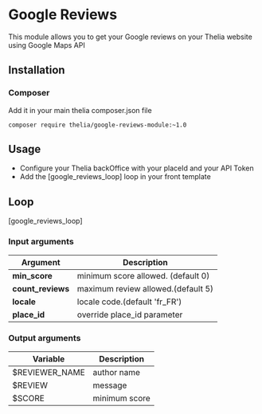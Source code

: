 # Google Reviews

This module allows you to get your Google reviews on your Thelia website using Google Maps API

## Installation

### Composer

Add it in your main thelia composer.json file

```
composer require thelia/google-reviews-module:~1.0
```

## Usage

 - Configure your Thelia backOffice with your placeId and your API Token
 - Add the [google_reviews_loop] loop in your front template

## Loop

[google_reviews_loop]

### Input arguments

| Argument          | Description                        |
|-------------------|------------------------------------|
| **min_score**     | minimum score allowed. (default 0) |
| **count_reviews** | maximum review allowed.(default 5) |
| **locale**        | locale code.(default 'fr_FR')      |
| **place_id**      | override place_id parameter        |

### Output arguments

| Variable       | Description   |
|----------------|---------------|
| $REVIEWER_NAME | author name   |
| $REVIEW        | message       |
| $SCORE         | minimum score |
